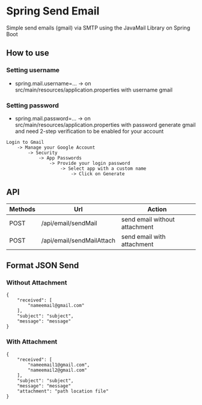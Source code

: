 # Spring Send Email
Simple send emails (gmail) via SMTP using the JavaMail Library on Spring Boot

## How to use
### Setting username 
- spring.mail.username=... -> on src/main/resources/application.properties with username gmail
### Setting password 
- spring.mail.password=... -> on src/main/resources/application.properties with password generate gmail and need 2-step verification to be enabled for your account
```
Login to Gmail 
    -> Manage your Google Account 
        -> Security 
            -> App Passwords 
                -> Provide your login password 
                    -> Select app with a custom name 
                        -> Click on Generate
```

## API
Methods | Url | Action |
--- | --- | --- |
| POST | /api/email/sendMail | send email without attachment |
| POST | /api/email/sendMailAttach | send email with attachment |

## Format JSON Send

### Without Attachment
```
{
    "received": [
        "nameemail@gmail.com"
    ],
    "subject": "subject",
    "message": "message"
}
```

### With Attachment
```
{
    "received": [
        "nameemail1@gmail.com",
        "nameemail2@gmail.com"
    ],
    "subject": "subject",
    "message": "message"
    "attachment": "path location file"
}
```
